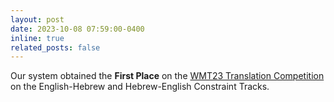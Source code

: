 ```yaml
---
layout: post
date: 2023-10-08 07:59:00-0400
inline: true
related_posts: false
---
```


Our system obtained the **First Place** on the [WMT23 Translation Competition](https://aclanthology.org/2023.wmt-1.17/) on the English-Hebrew and Hebrew-English Constraint Tracks.
